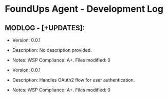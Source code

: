 # FoundUps Agent - Development Log

## MODLOG - [+UPDATES]:
- Version: 0.0.1
- Description: No description provided.
- Notes: WSP Compliance: A+. Files modified: 0


- Version: 0.0.1
- Description: Handles OAuth2 flow for user authentication.
- Notes: WSP Compliance: A+. Files modified: 0



